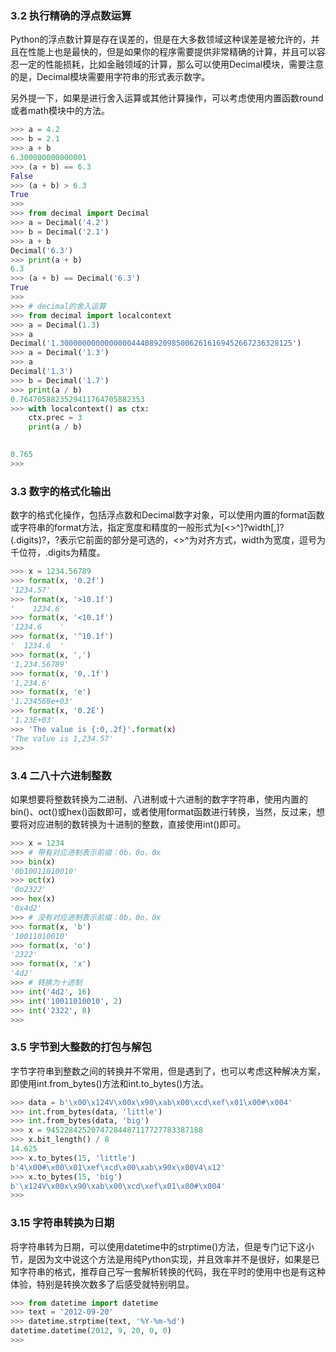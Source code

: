 ### 3.2 执行精确的浮点数运算

Python的浮点数计算是存在误差的，但是在大多数领域这种误差是被允许的，并且在性能上也是最快的，但是如果你的程序需要提供非常精确的计算，并且可以容忍一定的性能损耗，比如金融领域的计算，那么可以使用Decimal模块，需要注意的是，Decimal模块需要用字符串的形式表示数字。

另外提一下，如果是进行舍入运算或其他计算操作，可以考虑使用内置函数round或者math模块中的方法。

```py
>>> a = 4.2
>>> b = 2.1
>>> a + b
6.300000000000001
>>> (a + b) == 6.3
False
>>> (a + b) > 6.3
True
>>> 
>>> from decimal import Decimal
>>> a = Decimal('4.2')
>>> b = Decimal('2.1')
>>> a + b
Decimal('6.3')
>>> print(a + b)
6.3
>>> (a + b) == Decimal('6.3')
True
>>> 
>>> # decimal的舍入运算
>>> from decimal import localcontext
>>> a = Decimal(1.3)
>>> a
Decimal('1.3000000000000000444089209850062616169452667236328125')
>>> a = Decimal('1.3')
>>> a
Decimal('1.3')
>>> b = Decimal('1.7')
>>> print(a / b)
0.7647058823529411764705882353
>>> with localcontext() as ctx:
    ctx.prec = 3
    print(a / b)

    
0.765
>>>
```



### 3.3 数字的格式化输出

数字的格式化操作，包括浮点数和Decimal数字对象，可以使用内置的format函数或字符串的format方法，指定宽度和精度的一般形式为\[&lt;&gt;^\]?width\[,\]?\(.digits\)?，?表示它前面的部分是可选的，&lt;&gt;^为对齐方式，width为宽度，逗号为千位符，.digits为精度。

```py
>>> x = 1234.56789
>>> format(x, '0.2f')
'1234.57'
>>> format(x, '>10.1f')
'    1234.6'
>>> format(x, '<10.1f')
'1234.6    '
>>> format(x, '^10.1f')
'  1234.6  '
>>> format(x, ',')
'1,234.56789'
>>> format(x, '0,.1f')
'1,234.6'
>>> format(x, 'e')
'1.234568e+03'
>>> format(x, '0.2E')
'1.23E+03'
>>> 'The value is {:0,.2f}'.format(x)
'The value is 1,234.57'
>>>
```



### 3.4 二八十六进制整数

如果想要将整数转换为二进制、八进制或十六进制的数字字符串，使用内置的bin\(\)、oct\(\)或hex\(\)函数即可，或者使用format函数进行转换，当然，反过来，想要将对应进制的数转换为十进制的整数，直接使用int\(\)即可。

```py
>>> x = 1234
>>> # 带有对应进制表示前缀：0b，0o，0x
>>> bin(x)
'0b10011010010'
>>> oct(x)
'0o2322'
>>> hex(x)
'0x4d2'
>>> # 没有对应进制表示前缀：0b，0o，0x
>>> format(x, 'b')
'10011010010'
>>> format(x, 'o')
'2322'
>>> format(x, 'x')
'4d2'
>>> # 转换为十进制
>>> int('4d2', 16)
>>> int('10011010010', 2)
>>> int('2322', 8)
>>>
```



### 3.5 字节到大整数的打包与解包

字节字符串到整数之间的转换并不常用，但是遇到了，也可以考虑这种解决方案，即使用int.from\_bytes\(\)方法和int.to\_bytes\(\)方法。

```py
>>> data = b'\x00\x124V\x00x\x90\xab\x00\xcd\xef\x01\x00#\x004'
>>> int.from_bytes(data, 'little')
>>> int.from_bytes(data, 'big')
>>> x = 94522842520747284487117727783387188
>>> x.bit_length() / 8
14.625
>>> x.to_bytes(15, 'little')
b'4\x00#\x00\x01\xef\xcd\x00\xab\x90x\x00V4\x12'
>>> x.to_bytes(15, 'big')
b'\x124V\x00x\x90\xab\x00\xcd\xef\x01\x00#\x004'
>>>
```



### 3.15 字符串转换为日期

将字符串转为日期，可以使用datetime中的strptime\(\)方法，但是专门记下这小节，是因为文中说这个方法是用纯Python实现，并且效率并不是很好，如果是已知字符串的格式，推荐自己写一套解析转换的代码，我在平时的使用中也是有这种体验，特别是转换次数多了后感受就特别明显。

```py
>>> from datetime import datetime
>>> text = '2012-09-20'
>>> datetime.strptime(text, '%Y-%m-%d')
datetime.datetime(2012, 9, 20, 0, 0)
>>> 
```



